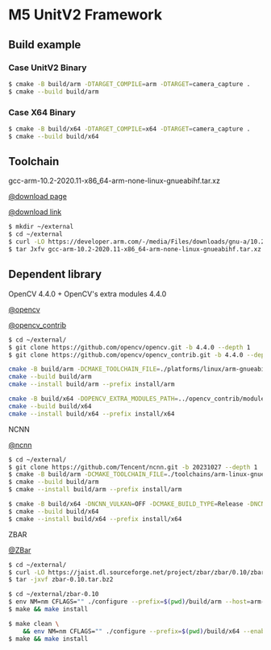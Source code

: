 # M5 UnitV2 Framework

## Build example

### Case UnitV2 Binary
```sh
$ cmake -B build/arm -DTARGET_COMPILE=arm -DTARGET=camera_capture .
$ cmake --build build/arm
```
### Case X64 Binary

```sh
$ cmake -B build/x64 -DTARGET_COMPILE=x64 -DTARGET=camera_capture .
$ cmake --build build/x64
```


## Toolchain

gcc-arm-10.2-2020.11-x86_64-arm-none-linux-gnueabihf.tar.xz

[@download page](https://developer.arm.com/tools-and-software/open-source-software/developer-tools/gnu-toolchain/gnu-a/downloads)

[@download link](https://developer.arm.com/-/media/Files/downloads/gnu-a/10.2-2020.11/binrel/gcc-arm-10.2-2020.11-x86_64-arm-none-linux-gnueabihf.tar.xz?revision=d0b90559-3960-4e4b-9297-7ddbc3e52783&la=en&hash=985078B758BC782BC338DB947347107FBCF8EF6B)

```sh
$ mkdir ~/external
$ cd ~/external
$ curl -LO https://developer.arm.com/-/media/Files/downloads/gnu-a/10.2-2020.11/binrel/gcc-arm-10.2-2020.11-x86_64-arm-none-linux-gnueabihf.tar.xz
$ tar Jxfv gcc-arm-10.2-2020.11-x86_64-arm-none-linux-gnueabihf.tar.xz

```


## Dependent library

OpenCV  4.4.0  +  OpenCV's extra modules   4.4.0

[@opencv](https://github.com/opencv/opencv)

[@opencv_contrib](https://github.com/opencv/opencv_contrib)

```sh
$ cd ~/external/
$ git clone https://github.com/opencv/opencv.git -b 4.4.0 --depth 1 
$ git clone https://github.com/opencv/opencv_contrib.git -b 4.4.0 --depth 1

cmake -B build/arm -DCMAKE_TOOLCHAIN_FILE=./platforms/linux/arm-gnueabi.toolchain.cmake -DOPENCV_EXTRA_MODULES_PATH=../opencv_contrib/modules/ -DBUILD_LIST=tracking,imgcodecs,videoio,highgui,features2d,ml,xfeatures2d -DCMAKE_BUILD_TYPE=Release . 
cmake --build build/arm
cmake --install build/arm --prefix install/arm

cmake -B build/x64 -DOPENCV_EXTRA_MODULES_PATH=../opencv_contrib/modules/ -DBUILD_LIST=tracking,imgcodecs,videoio,highgui,features2d,ml,xfeatures2d -DCMAKE_BUILD_TYPE=Release . 
cmake --build build/x64
cmake --install build/x64 --prefix install/x64
```

NCNN

[@ncnn](https://github.com/Tencent/ncnn)

```sh
$ cd ~/external/
$ git clone https://github.com/Tencent/ncnn.git -b 20231027 --depth 1
$ cmake -B build/arm -DCMAKE_TOOLCHAIN_FILE=./toolchains/arm-linux-gnueabihf.toolchain.cmake -DCMAKE_BUILD_TYPE=Release -DNCNN_VULKAN=OFF -DNCNN_BUILD_EXAMPLES=ON . 
$ cmake --build build/arm
$ cmake --install build/arm --prefix install/arm

$ cmake -B build/x64 -DNCNN_VULKAN=OFF -DCMAKE_BUILD_TYPE=Release -DNCNN_BUILD_EXAMPLES=ON . 
$ cmake --build build/x64  
$ cmake --install build/x64 --prefix install/x64
```

ZBAR

[@ZBar](https://github.com/ZBar/ZBar)

```sh
$ cd ~/external/
$ curl -LO https://jaist.dl.sourceforge.net/project/zbar/zbar/0.10/zbar-0.10.tar.bz2 
$ tar -jxvf zbar-0.10.tar.bz2

$ cd ~/external/zbar-0.10
$ env NM=nm CFLAGS="" ./configure --prefix=$(pwd)/build/arm --host=arm-none-linux-gnueabihf --build=x86_64-linux --enable-shared --without-gtk --without-python --without-qt --without-imagemagick --disable-video --without-xshm CC=arm-none-linux-gnueabihf-gcc CXX=arm-none-linux-gnueabihf-g++ 
$ make && make install

$ make clean \
    && env NM=nm CFLAGS="" ./configure --prefix=$(pwd)/build/x64 --enable-shared --without-gtk --without-python --without-qt --without-imagemagick --disable-video --without-xshm 
$ make && make install
```
